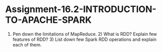 # Assignment-16.2-INTRODUCTION-TO-APACHE-SPARK
1) Pen down the limitations of MapReduce. 2) What is RDD? Explain few features of RDD? 3) List down few Spark RDD operations and explain each of them.

